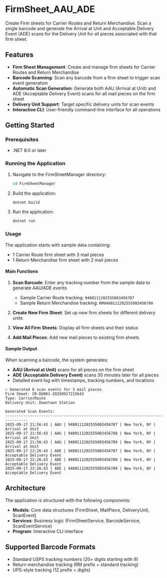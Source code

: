 # FirmSheet_AAU_ADE

Create Firm sheets for Carrier Routes and Return Merchandise. Scan a single barcode and generate the Arrival at Unit and Acceptable Delivery Event (ADE) scans for the Delivery Unit for all pieces associated with that firm sheet.

## Features

- **Firm Sheet Management**: Create and manage firm sheets for Carrier Routes and Return Merchandise
- **Barcode Scanning**: Scan any barcode from a firm sheet to trigger scan event generation
- **Automatic Scan Generation**: Generate both AAU (Arrival at Unit) and ADE (Acceptable Delivery Event) scans for all mail pieces on the firm sheet
- **Delivery Unit Support**: Target specific delivery units for scan events
- **Interactive CLI**: User-friendly command-line interface for all operations

## Getting Started

### Prerequisites
- .NET 8.0 or later

### Running the Application

1. Navigate to the FirmSheetManager directory:
   ```bash
   cd FirmSheetManager
   ```

2. Build the application:
   ```bash
   dotnet build
   ```

3. Run the application:
   ```bash
   dotnet run
   ```

### Usage

The application starts with sample data containing:
- 1 Carrier Route firm sheet with 3 mail pieces
- 1 Return Merchandise firm sheet with 2 mail pieces

#### Main Functions

1. **Scan Barcode**: Enter any tracking number from the sample data to generate AAU/ADE events
   - Sample Carrier Route tracking: `9400111202555003456787`
   - Sample Return Merchandise tracking: `RM9400111202555003456790`

2. **Create New Firm Sheet**: Set up new firm sheets for different delivery units

3. **View All Firm Sheets**: Display all firm sheets and their status

4. **Add Mail Pieces**: Add new mail pieces to existing firm sheets

#### Sample Output

When scanning a barcode, the system generates:
- **AAU (Arrival at Unit)** scans for all pieces on the firm sheet
- **ADE (Acceptable Delivery Event)** scans 30 minutes later for all pieces
- Detailed event log with timestamps, tracking numbers, and locations

```
✓ Generated 6 scan events for 3 mail pieces
Firm Sheet: CR-DU001-20250917215643
Type: CarrierRoute
Delivery Unit: Downtown Station

Generated Scan Events:
--------------------------------------------------------------------------------
2025-09-17 21:56:43 | AAU | 9400111202555003456787 | New York, NY | Arrival at Unit
2025-09-17 21:56:43 | AAU | 9400111202555003456788 | New York, NY | Arrival at Unit
2025-09-17 21:56:43 | AAU | 9400111202555003456789 | New York, NY | Arrival at Unit
2025-09-17 22:26:43 | ADE | 9400111202555003456787 | New York, NY | Acceptable Delivery Event
2025-09-17 22:26:43 | ADE | 9400111202555003456788 | New York, NY | Acceptable Delivery Event
2025-09-17 22:26:43 | ADE | 9400111202555003456789 | New York, NY | Acceptable Delivery Event
```

## Architecture

The application is structured with the following components:

- **Models**: Core data structures (FirmSheet, MailPiece, DeliveryUnit, ScanEvent)
- **Services**: Business logic (FirmSheetService, BarcodeService, ScanEventService)
- **Program**: Interactive CLI interface

## Supported Barcode Formats

- Standard USPS tracking numbers (20+ digits starting with 9)
- Return merchandise tracking (RM prefix + standard tracking)
- UPS-style tracking (1Z prefix + digits)
